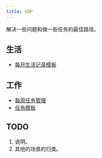 ```yaml
---
title: SOP
---
```


解决一些问题和做一些任务的最佳路径。

## 生活
* [每月生活记录模板](./content/life/daily.md)

## 工作
* [每周任务管理](./content/work/task-management.md)
* [任务模板](./content/work/task.md)

## TODO
1. 说明。
2. 其他的场景的归类。